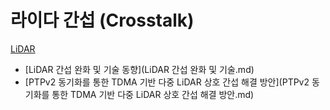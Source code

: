 # 라이다 간섭 (Crosstalk)
[LiDAR](../index.md)
- [LiDAR 간섭 완화 및 기술 동향](LiDAR 간섭 완화 및 기술.md)
- [PTPv2 동기화를 통한 TDMA 기반 다중 LiDAR 상호 간섭 해결 방안](PTPv2 동기화를 통한 TDMA 기반 다중 LiDAR 상호 간섭 해결 방안.md)
